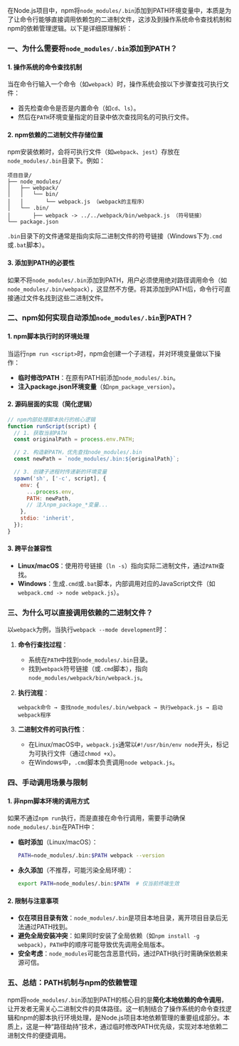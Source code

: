 在Node.js项目中，npm将`node_modules/.bin`添加到PATH环境变量中，本质是为了让命令行能够直接调用依赖包的二进制文件，这涉及到操作系统命令查找机制和npm的依赖管理逻辑。以下是详细原理解析：

### 一、为什么需要将`node_modules/.bin`添加到PATH？

#### 1. **操作系统的命令查找机制**

当在命令行输入一个命令（如`webpack`）时，操作系统会按以下步骤查找可执行文件：

- 首先检查命令是否是内置命令（如`cd`、`ls`）。
- 然后在`PATH`环境变量指定的目录中依次查找同名的可执行文件。

#### 2. **npm依赖的二进制文件存储位置**

npm安装依赖时，会将可执行文件（如`webpack`、`jest`）存放在`node_modules/.bin`目录下。例如：

```
项目目录/
├── node_modules/
│   ├── webpack/
│   │   └── bin/
│   │       └── webpack.js （webpack的主程序）
│   └── .bin/
│       ├── webpack -> ../../webpack/bin/webpack.js （符号链接）
└── package.json
```

`.bin`目录下的文件通常是指向实际二进制文件的符号链接（Windows下为`.cmd`或`.bat`脚本）。

#### 3. **添加到PATH的必要性**

如果不将`node_modules/.bin`添加到PATH，用户必须使用绝对路径调用命令（如`node_modules/.bin/webpack`），这显然不方便。将其添加到PATH后，命令行可直接通过文件名找到这些二进制文件。

### 二、npm如何实现自动添加`node_modules/.bin`到PATH？

#### 1. **npm脚本执行时的环境处理**

当运行`npm run <script>`时，npm会创建一个子进程，并对环境变量做以下操作：

- **临时修改PATH**：在原有PATH前添加`node_modules/.bin`。
- **注入package.json环境变量**（如`npm_package_version`）。

#### 2. **源码层面的实现（简化逻辑）**

```javascript
// npm内部处理脚本执行的核心逻辑
function runScript(script) {
  // 1. 获取当前PATH
  const originalPath = process.env.PATH;

  // 2. 构造新PATH，优先查找node_modules/.bin
  const newPath = `node_modules/.bin:${originalPath}`;

  // 3. 创建子进程时传递新的环境变量
  spawn('sh', ['-c', script], {
    env: {
      ...process.env,
      PATH: newPath,
      // 注入npm_package_*变量...
    },
    stdio: 'inherit',
  });
}
```

#### 3. **跨平台兼容性**

- **Linux/macOS**：使用符号链接（`ln -s`）指向实际二进制文件，通过`PATH`查找。
- **Windows**：生成`.cmd`或`.bat`脚本，内部调用对应的JavaScript文件（如`webpack.cmd -> node webpack.js`）。

### 三、为什么可以直接调用依赖的二进制文件？

以`webpack`为例，当执行`webpack --mode development`时：

1. **命令行查找过程**：

   - 系统在`PATH`中找到`node_modules/.bin`目录。
   - 找到`webpack`符号链接（或`.cmd`脚本），指向`node_modules/webpack/bin/webpack.js`。

2. **执行流程**：

   ```
   webpack命令 → 查找node_modules/.bin/webpack → 执行webpack.js → 启动webpack程序
   ```

3. **二进制文件的可执行性**：
   - 在Linux/macOS中，`webpack.js`通常以`#!/usr/bin/env node`开头，标记为可执行文件（通过`chmod +x`）。
   - 在Windows中，`.cmd`脚本负责调用`node webpack.js`。

### 四、手动调用场景与限制

#### 1. **非npm脚本环境的调用方式**

如果不通过`npm run`执行，而是直接在命令行调用，需要手动确保`node_modules/.bin`在PATH中：

- **临时添加**（Linux/macOS）：
  ```bash
  PATH=node_modules/.bin:$PATH webpack --version
  ```
- **永久添加**（不推荐，可能污染全局环境）：
  ```bash
  export PATH=node_modules/.bin:$PATH  # 仅当前终端生效
  ```

#### 2. **限制与注意事项**

- **仅在项目目录有效**：`node_modules/.bin`是项目本地目录，离开项目目录后无法通过PATH找到。
- **避免全局安装冲突**：如果同时安装了全局依赖（如`npm install -g webpack`），`PATH`中的顺序可能导致优先调用全局版本。
- **安全考虑**：`node_modules`可能包含恶意代码，通过PATH执行时需确保依赖来源可信。

### 五、总结：PATH机制与npm的依赖管理

npm将`node_modules/.bin`添加到PATH的核心目的是**简化本地依赖的命令调用**，让开发者无需关心二进制文件的具体路径。这一机制结合了操作系统的命令查找逻辑和npm的脚本执行环境处理，是Node.js项目本地依赖管理的重要组成部分。本质上，这是一种“路径劫持”技术，通过临时修改PATH优先级，实现对本地依赖二进制文件的便捷调用。

